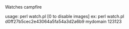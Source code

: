 Watches campfire

usage: perl watch.pl <api key> <subdomain> <room id> [0 to disable images]
ex:
perl watch.pl d0ff27b5cec2e43064a5fa54a3d2a6b9 mydomain 123123
